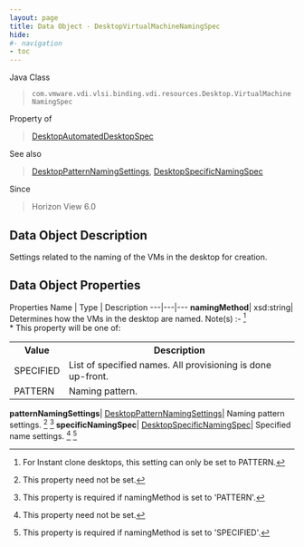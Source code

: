```yaml
---
layout: page
title: Data Object - DesktopVirtualMachineNamingSpec
hide:
#- navigation
- toc
---
```






Java Class
> `com.vmware.vdi.vlsi.binding.vdi.resources.Desktop.VirtualMachineNamingSpec`

Property of
> [DesktopAutomatedDesktopSpec](vdi.resources.Desktop.AutomatedDesktopSpec.md#field_detail)

See also
> [DesktopPatternNamingSettings](vdi.resources.Desktop.PatternNamingSettings.md), [DesktopSpecificNamingSpec](vdi.resources.Desktop.SpecificNamingSpec.md)

Since
> Horizon View 6.0


## Data Object Description

Settings related to the naming of the VMs in the desktop for creation.

## Data Object Properties
Properties
Name |  Type |  Description
---|---|---
**namingMethod**|  xsd:string|  Determines how the VMs in the desktop are named. Note(s) :- [^104] <br>* This property will be one of:<br><table><tr><th>Value</th><th>Description</th></tr><tr><td>SPECIFIED</td><td>List of specified names. All provisioning is done up-front.</td></tr><tr><td>PATTERN</td><td>Naming pattern.</td></tr></table>
**patternNamingSettings**| [DesktopPatternNamingSettings](vdi.resources.Desktop.PatternNamingSettings.md)|  Naming pattern settings. [^1] [^102]
**specificNamingSpec**| [DesktopSpecificNamingSpec](vdi.resources.Desktop.SpecificNamingSpec.md)|  Specified name settings. [^1] [^103]
 


 


[^1]: This property need not be set.
[^102]: This property is required if namingMethod is set to 'PATTERN'.
[^103]: This property is required if namingMethod is set to 'SPECIFIED'.
[^104]: For Instant clone desktops, this setting can only be set to PATTERN.